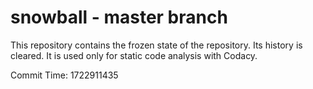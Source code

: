 # snowball - master branch

This repository contains the frozen state of the repository.
Its history is cleared. It is used only for static code
analysis with Codacy.

Commit Time: 1722911435